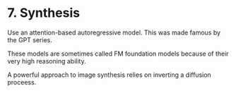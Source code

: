 # 7. Synthesis

Use an attention-based autoregressive model. This was made famous by the GPT series.

These models are sometimes called FM foundation models because of their very high reasoning ability.

A powerful approach to image synthesis relies on inverting a diffusion proceess.